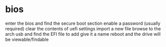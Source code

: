 # bios
enter the bios and find the secure boot section
enable a password (usually required)
clear the contents of uefi settings
import a new file
browse to the arch usb and find the EFI file to add
give it a name
reboot and the drive will be viewable/findable
